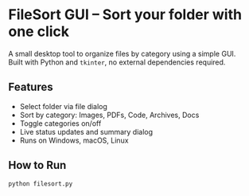 # FileSort GUI – Sort your folder with one click

A small desktop tool to organize files by category using a simple GUI.  
Built with Python and `tkinter`, no external dependencies required.

## Features

- Select folder via file dialog
- Sort by category: Images, PDFs, Code, Archives, Docs
- Toggle categories on/off
- Live status updates and summary dialog
- Runs on Windows, macOS, Linux

## How to Run

```bash
python filesort.py
